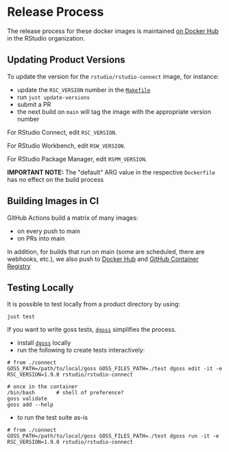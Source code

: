 # Release Process

The release process for these docker images is maintained [on Docker
Hub](https://hub.docker.com/u/rstudio) in the RStudio organization.

## Updating Product Versions

To update the version for the `rstudio/rstudio-connect` image, for instance:
- update the `RSC_VERSION` number in the [`Makefile`](./Makefile)
- run `just update-versions`
- submit a PR
- the next build on `main` will tag the image with the appropriate version
  number

For RStudio Connect, edit `RSC_VERSION`.

For RStudio Workbench, edit `RSW_VERSION`.

For RStudio Package Manager, edit `RSPM_VERSION`.

**IMPORTANT NOTE:** The "default" ARG value in the respective `Dockerfile` has
no effect on the build process

## Building Images in CI

GitHub Actions build a matrix of many images:

- on every push to main
- on PRs into main

In addition, for builds that run on main (some are scheduled, there are webhooks, etc.),
we also push to [Docker Hub](https://hub.docker.com/u/rstudio) and [GitHub Container Registry](https://ghcr.io)

## Testing Locally

It is possible to test locally from a product directory by using:

```
just test
```

If you want to write goss tests,
[`dgoss`](https://github.com/aelsabbahy/goss/tree/master/extras/dgoss)
simplifies the process.

- install
  [`dgoss`](https://github.com/aelsabbahy/goss/tree/master/extras/dgoss)
locally
- run the following to create tests interactively:
```
# from ./connect
GOSS_PATH=/path/to/local/goss GOSS_FILES_PATH=./test dgoss edit -it -e RSC_VERSION=1.9.0 rstudio/rstudio-connect

# once in the container
/bin/bash		# shell of preference?
goss validate
goss add --help
```
- to run the test suite as-is
```
# from ./connect
GOSS_PATH=/path/to/local/goss GOSS_FILES_PATH=./test dgoss run -it -e RSC_VERSION=1.9.0 rstudio/rstudio-connect
```
